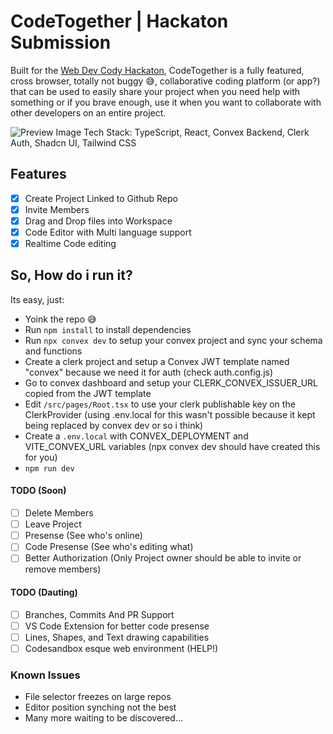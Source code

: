 # CodeTogether | Hackaton Submission

Built for the [Web Dev Cody Hackaton](https://hackathon.webdevcody.com), CodeTogether is a fully featured, cross browser, totally not buggy 😅, collaborative coding platform (or app?) that can be used to easily share your project when you need help with something or if you brave enough, use it when you want to collaborate with other developers on an entire project.

![Preview Image](https://media.discordapp.net/attachments/1146254904982253568/1150133350477074562/image.png?width=1031&height=494)
Tech Stack: TypeScript, React, Convex Backend, Clerk Auth, Shadcn UI, Tailwind CSS


## Features
- [x] Create Project Linked to Github Repo
- [x] Invite Members
- [x] Drag and Drop files into Workspace
- [x] Code Editor with Multi language support
- [x] Realtime Code editing

## So, How do i run it?
Its easy, just:
- Yoink the repo 😅
- Run `npm install` to install dependencies
- Run `npx convex dev` to setup your convex project and sync your schema and functions
- Create a clerk project and setup a Convex JWT template named "convex" because we need it for auth (check auth.config.js)
- Go to convex dashboard and setup your CLERK_CONVEX_ISSUER_URL copied from the JWT template
- Edit `/src/pages/Root.tsx` to use your clerk publishable key on the ClerkProvider (using .env.local for this wasn't possible because it kept being replaced by convex dev or so i think)
- Create a `.env.local` with CONVEX_DEPLOYMENT and VITE_CONVEX_URL variables (npx convex dev should have created this for you)
- `npm run dev`
#### TODO (Soon)
- [ ] Delete Members
- [ ] Leave Project
- [ ] Presense (See who's online)
- [ ] Code Presense (See who's editing what)
- [ ] Better Authorization (Only Project owner should be able to invite or remove members)

#### TODO (Dauting)
- [ ] Branches, Commits And PR Support
- [ ] VS Code Extension for better code presense
- [ ] Lines, Shapes, and Text drawing capabilities
- [ ] Codesandbox esque web environment (HELP!)

### Known Issues
- File selector freezes on large repos
- Editor position synching not the best
- Many more waiting to be discovered...